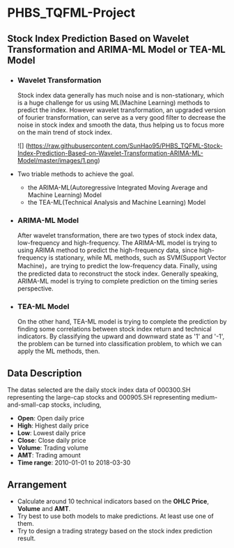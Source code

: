 # PHBS_TQFML-Project

## Stock Index Prediction Based on Wavelet Transformation and ARIMA-ML Model or TEA-ML Model

* ### Wavelet Transformation
  Stock index data generally has much noise and is non-stationary, which is a huge challenge for us using ML(Machine Learning) methods to  predict the index. However wavelet transformation, an upgraded version of fourier transformation, can serve as a very good filter to decrease the noise in stock index and smooth the data, thus helping us to focus more on the main trend of stock index.
  
  ![] (https://raw.githubusercontent.com/SunHao95/PHBS_TQFML-Stock-Index-Prediction-Based-on-Wavelet-Transformation-ARIMA-ML-Model/master/images/1.png)
 
  
* Two triable methods to achieve the goal.
  * the ARIMA-ML(Autoregressive Integrated Moving Average and Machine Learning) Model
  * the TEA-ML(Technical Analysis and Machine Learning) Model
  
* ### ARIMA-ML Model 
  After wavelet transformation, there are two types of stock index data, low-frequency and high-frequency. The ARIMA-ML model is trying to  using ARIMA method to predict the high-frequency data, since high-frequency is stationary, while ML methods, such as SVM(Support Vector Machine)，are trying to predict the low-frequency data. Finally, using the predicted data to reconstruct the stock index. Generally speaking, ARIMA-ML model is trying to complete prediction on the timing series perspective.
  

* ### TEA-ML Model
  On the other hand, TEA-ML model is trying to complete the prediction by finding some correlations between stock index return and technical indicators. By classifying the upward and downward state as '1' and '-1', the problem can be turned into classification problem, to which we can apply the ML methods, then.


## Data Description
  The datas selected are the daily stock index data of 000300.SH representing the large-cap stocks and 000905.SH representing medium-and-small-cap stocks, including,
  * __Open__: Open daily price
  * __High__: Highest daily price
  * __Low__: Lowest daily price
  * __Close__: Close daily price
  * __Volume__: Trading volume
  * __AMT__: Trading amount
  * __Time range__: 2010-01-01 to 2018-03-30
  
  
  
 ## Arrangement
* Calculate around 10 technical indicators based on the __OHLC Price__, __Volume__ and __AMT__.
* Try best to use both models to make predictions. At least use one of them.
* Try to design a trading strategy based on the stock index prediction result.
